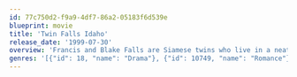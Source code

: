 ```yaml
---
id: 77c750d2-f9a9-4df7-86a2-05183f6d539e
blueprint: movie
title: 'Twin Falls Idaho'
release_date: '1999-07-30'
overview: 'Francis and Blake Falls are Siamese twins who live in a neat little room in a rundown hotel. While sharing some organs, Blake is always fit and Francis is very sickly. Into their world comes a young lady, who turns their world upside down. She gets involved with Blake, and convinces the two to attend a Halloween party, where they can pass themselves off as wearing a costume. Eventually Francis becomes really ill, and they have to be separated. They then face the physical and mental strains that come from their proposed separation.'
genres: '[{"id": 18, "name": "Drama"}, {"id": 10749, "name": "Romance"}]'
---
```


